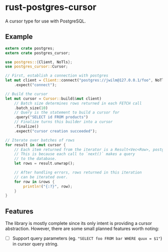 rust-postgres-cursor
====================

A cursor type for use with PostgreSQL.

## Example

```rust
extern crate postgres;
extern crate postgres_cursor;

use postgres::{Client, NoTls};
use postgres_cursor::Cursor;

// First, establish a connection with postgres
let mut client = Client::connect("postgres://jwilm@127.0.0.1/foo", NoTls)
    .expect("connect");

// Build the cursor
let mut cursor = Cursor::build(&mut client)
    // Batch size determines rows returned in each FETCH call
    .batch_size(10)
    // Query is the statement to build a cursor for
    .query("SELECT id FROM products")
    // Finalize turns this builder into a cursor
    .finalize()
    .expect("cursor creation succeeded");

// Iterate over batches of rows
for result in &mut cursor {
    // Each item returned from the iterator is a Result<Vec<Row>, postgres::Error>.
    // This is because each call to `next()` makes a query
    // to the database.
    let rows = result.unwrap();

    // After handling errors, rows returned in this iteration
    // can be iterated over.
    for row in &rows {
        println!("{:?}", row);
    }
}
```

## Features

The library is mostly complete since its only intent is providing a cursor
abstraction. However, there are some small planned features worth noting:

- [ ] Support query parameters (eg. `"SELECT foo FROM bar WHERE quux = $1"`) in
      cursor query string.
